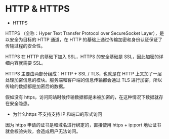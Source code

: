 # HTTP & HTTPS

- HTTPS

HTTPS （全称：Hyper Text Transfer Protocol over SecureSocket Layer），是以安全为目标的 HTTP 通道，在  HTTP 的基础上通过传输加密和身份认证保证了传输过程的安全性。

HTTPS 在 HTTP 的基础下加入 SSL，HTTPS  的安全基础是 SSL，因此加密的详细内容就需要 SSL。

HTTPS 主要由两部分组成：HTTP + SSL / TLS，也就是在 HTTP 上又加了一层处理加密信息的模块。服务端和客户端的信息传输都会通过 TLS 进行加密，所以传输的数据都是加密后的数据。

假如没有 https，访问网站时候传输数据都是未被加密的，在这种情况下数据就存在安全隐患。

- 为什么https 不支持支持 IP 和端口的形式访问

因为 https 申请的证书是和域名进行绑定的，直接使用 https + ip:port 地址证书就会校验失败，会造成用户无法访问。

